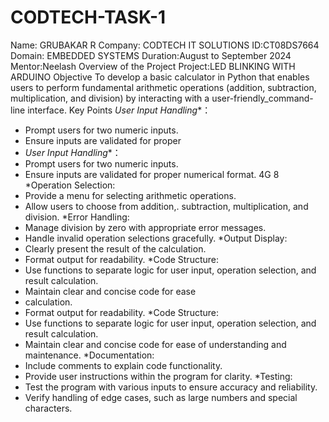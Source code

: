 # CODTECH-TASK-1
Name: GRUBAKAR R
Company: CODTECH IT SOLUTIONS
ID:CT08DS7664
Domain: EMBEDDED SYSTEMS
Duration:August to September 2024
Mentor:Neelash
Overview of the Project
Project:LED BLINKING WITH ARDUINO
Objective
To develop a basic calculator in Python that enables users to perform fundamental arithmetic operations (addition, subtraction, multiplication, and division) by interacting with a user-friendly_command-line interface.
Key Points
*User Input Handling**：
- Prompt users for two numeric inputs.
- Ensure inputs are validated for proper
- *User Input Handling**：
- Prompt users for two numeric inputs.
- Ensure inputs are validated for proper numerical format.
4G
8
*Operation Selection:
- Provide a menu for selecting arithmetic operations.
- Allow users to choose from addition,. subtraction, multiplication, and division.
*Error Handling:
- Manage division by zero with appropriate error messages.
- Handle invalid operation selections gracefully.
*Output Display:
- Clearly present the result of the calculation.
- Format output for readability.
*Code Structure:
- Use functions to separate logic for user input, operation selection, and result calculation.
- Maintain clear and concise code for ease
- calculation.
- Format output for readability.
*Code Structure:
- Use functions to separate logic for user input, operation selection, and result calculation.
- Maintain clear and concise code for ease of understanding and maintenance.
*Documentation:
- Include comments to explain code functionality.
- Provide user instructions within the program for clarity.
*Testing:
- Test the program with various inputs to ensure accuracy and reliability.
- Verify handling of edge cases, such as large numbers and special characters.
